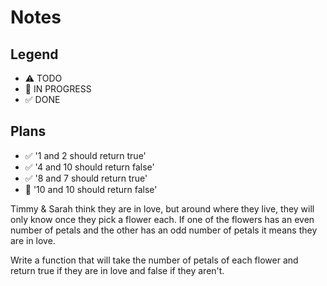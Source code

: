 # Notes

## Legend
- ⚠ TODO
- 🚧 IN PROGRESS
- ✅ DONE

## Plans

- ✅ '1 and 2 should return true'
- ✅ '4 and 10 should return false'
- ✅ '8 and 7 should return true'
- 🚧 '10 and 10 should return false'




Timmy & Sarah think they are in love, but around where they live, they will only know once they pick a flower each. If one of the flowers has an even number of petals and the other has an odd number of petals it means they are in love.

Write a function that will take the number of petals of each flower and return true if they are in love and false if they aren't.
